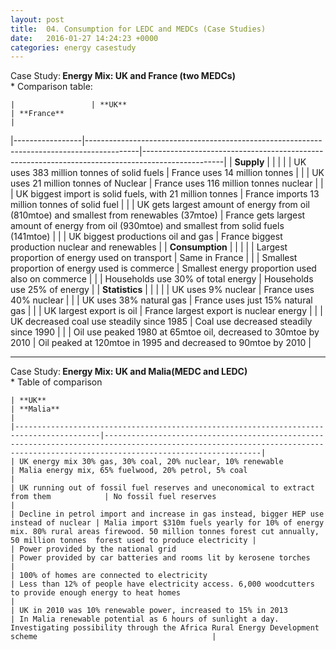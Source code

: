 ```yaml
---
layout: post
title:  04. Consumption for LEDC and MEDCs (Case Studies)
date:   2016-01-27 14:24:23 +0000
categories: energy casestudy
---
```


<div class="know know-info">
<i class="fa fa-book" aria-hidden="true"></i>Case Study:<b>
Energy Mix: UK and France (two MEDCs)
</b></div>
* Comparison table:

	|                 | **UK**                                                                                    | **France**                                                                                       |
|-----------------|-------------------------------------------------------------------------------------------|--------------------------------------------------------------------------------------------------|
| **Supply**      |                                                                                           |                                                                                                  |
|                 | UK uses 383 million tonnes of solid fuels                                                 | France uses 14 million tonnes                                                                    |
|                 | UK uses 21 million tonnes of Nuclear                                                      | France uses 116 million tonnes nuclear                                                           |
|                 | UK biggest import is solid fuels, with 21 million tonnes                                  | France imports 13 million tonnes of solid fuel                                                   |
|                 | UK gets largest amount of energy from oil (810mtoe) and smallest from renewables (37mtoe) | France gets largest amount of energy from oil (930mtoe)  and smallest from solid fuels (141mtoe) |
|                 | UK biggest productions oil and gas                                                        | France biggest production nuclear and renewables                                                 |
| **Consumption** |                                                                                           |                                                                                                  |
|                 | Largest proportion of energy used on transport                                            | Same in France                                                                                   |
|                 | Smallest proportion of energy used is commerce                                            | Smallest energy proportion used also on commerce                                                 |
|                 | Households use 30% of total energy                                                        | Households use 25% of energy                                                                     |
| **Statistics**  |                                                                                           |                                                                                                  |
|                 | UK uses 9% nuclear                                                                        | France uses 40% nuclear                                                                          |
|                 | UK uses 38% natural gas                                                                   | France uses just 15% natural gas                                                                 |
|                 | UK largest export is oil                                                                  | France largest export is nuclear energy                                                          |
|                 | UK decreased coal use steadily since 1985                                                 | Coal use decreased steadily since 1990                                                           |
|                 | Oil use peaked 1980 at 65mtoe oil, decreased to 30mtoe by 2010                            | Oil peaked at 120mtoe in 1995 and decreased to 90mtoe by 2010                                    |

---

<div class="know know-info">
<i class="fa fa-book" aria-hidden="true"></i>Case Study:<b>
Energy Mix: UK and Malia(MEDC and LEDC)
</b></div>
* Table of comparison

	| **UK**                                                                                  | **Malia**                                                                                                                                                                     |
	|-----------------------------------------------------------------------------------------|-------------------------------------------------------------------------------------------------------------------------------------------------------------------------------|
	| UK energy mix 30% gas, 30% coal, 20% nuclear, 10% renewable                             | Malia energy mix, 65% fuelwood, 20% petrol, 5% coal                                                                                                                           |
	| UK running out of fossil fuel reserves and uneconomical to extract from them            | No fossil fuel reserves                                                                                                                                                       |
	| Decline in petrol import and increase in gas instead, bigger HEP use instead of nuclear | Malia import $310m fuels yearly for 10% of energy mix. 80% rural areas firewood. 50 million tonnes forest cut annually, 50 million tonnes  forest used to produce electricity |
	| Power provided by the national grid                                                     | Power provided by car batteries and rooms lit by kerosene torches                                                                                                             |
	| 100% of homes are connected to electricity                                              | Less than 12% of people have electricity access. 6,000 woodcutters to provide enough energy to heat homes                                                                     |
	| UK in 2010 was 10% renewable power, increased to 15% in 2013                            | In Malia renewable potential as 6 hours of sunlight a day. Investigating possibility through the Africa Rural Energy Development scheme                                       |